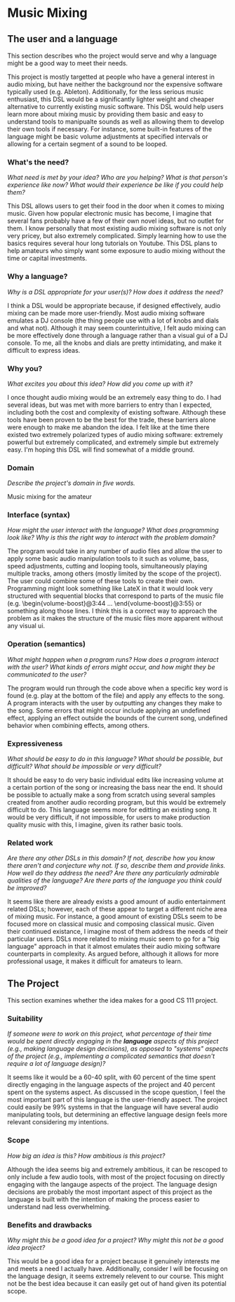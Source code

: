 # Music Mixing

## The user and a language
This section describes who the project would serve and why a language might be a
good way to meet their needs.

This project is mostly targetted at people who have a general interest in audio mixing, but have neither the background nor the expensive software typically used (e.g. Ableton). Additionally, for the less serious music enthusiast, this DSL would be a significantly lighter weight and cheaper alternative to currently existing music software. This DSL would help users learn more about mixing music by providing them basic and easy to understand tools to manipualte sounds as well as allowing them to develop their own tools if necessary. For instance, some built-in features of the language might be basic volume adjustments at specified intervals or  allowing for a certain segment of a sound to be looped.


### What's the need?
_What need is met by your idea? Who are you helping? What is that person's
experience like now? What would their experience be like if you could help 
them?_

This DSL allows users to get their food in the door when it comes to mixing music. Given how popular electronic music has become, I imagine that several fans probably have a few of their own novel ideas, but no outlet for them. I know personally that most existing audio mixing software is not only very pricey, but also extremely complicated. Simply learning how to use the basics requires several hour long tutorials on Youtube. This DSL plans to help amateurs who simply want some exposure to audio mixing without the time or capital investments.

### Why a language?
_Why is a DSL appropriate for your user(s)? How does it address the need?_

I think a DSL would be appropriate because, if designed effectively, audio mixing can be made more user-friendly. Most audio mixing software emulates a DJ console (the thing people use with a lot of knobs and dials and what not). Although it may seem counterintuitive, I felt audo mixing can be more effectively done through a language rather than a visual gui of a DJ console. To me, all the knobs and dials are pretty intimidating, and make it difficult to express ideas.

### Why you?
_What excites you about this idea? How did you come up with it?_

I once thought audio mixing would be an extremely easy thing to do. I had several ideas, but was met with more barriers to entry than I expected, including both the cost and complexity of existing software. Although these tools have been proven to be the best for the trade, these barriers alone were enough to make me abandon the idea. I felt like at the time there existed two extremely polarized types of audio mixing software: extremely powerful but extremely complicated, and extremely simple but extremely easy. I'm hoping this DSL will find somewhat of a middle ground. 

### Domain
_Describe the project's domain in five words._

Music mixing for the amateur

### Interface (syntax)
_How might the user interact with the language? What does programming look 
like? Why is this the right way to interact with the problem domain?_ 

The program would take in any number of audio files and allow the user to apply some basic audio manipulation tools to it such as volume, bass, speed adjustments, cutting and looping tools, simultaneously playing multiple tracks, among others (mostly limited by the scope of the project). The user could combine some of these tools to create their own. Programming might look something like LateX in that it would look very structured with sequential blocks that correspond to parts of the music file (e.g. \begin{volume-boost}@3:44 ... \end{volume-boost}@3:55) or something along those lines. I think this is a correct way to approach the problem as it makes the structure of the music files more apparent without any visual ui. 


### Operation (semantics)
_What might happen when a program runs? How does a program interact with the
user? What kinds of errors might occur, and how might they be communicated to
the user?_

The program would run through the code above when a specific key word is found (e.g. play at the bottom of the file) and apply any effects to the song. A program interacts with the user by outputting any changes they make to the song. Some errors that might occur include applying an undefined effect, applying an effect outside the bounds of the current song, undefined behavior when combining effects, among others. 

### Expressiveness
_What should be easy to do in this language? What should be possible, but
difficult? What should be impossible or very difficult?_

It should be easy to do very basic individual edits like increasing volume at a certain portion of the song or increasing the bass near the end. It should be possible to actually make a song from scratch using several samples created from another audio recording program, but this would be extremely difficult to do. This language seems more for editting an existing song. It would be very difficult, if not impossible, for users to make production quality music with this, I imagine, given its rather basic tools. 

### Related work
_Are there any other DSLs in this domain? If not, describe how you know there
aren't and conjecture why not. If so, describe them and provide links. How well 
do they address the need? Are there any particularly admirable qualities of the
language? Are there parts of the language you think could be improved?_

It seems like there are already exists a good amount of audio entertainment related DSLs; however, each of these appear to target a different niche area of mixing music. For instance, a good amount of existing DSLs seem to be focused more on classical music and composing classical music. Given their continued existance, I imagine most of them address the needs of their particular users. DSLs more related to mixing music seem to go for a "big language" approach in that it almost emulates their audio mixing software counterparts in complexity. As argued before, although it allows for more professional usage, it makes it difficult for amateurs to learn.

## The Project
This section examines whether the idea makes for a good CS 111 project.

### Suitability
_If someone were to work on this project, what percentage of their time would be
spent directly engaging in the **language** aspects of this project (e.g.,
making language design decisions), as opposed to "systems" aspects of the
project (e.g., implementing a complicated semantics that doesn't require a lot
of language design)?_

It seems like it would be a 60-40 split, with 60 percent of the time spent directly engaging in the language aspects of the project and 40 percent spent on the systems aspect. As discussed in the scope question, I feel the most important part of this language is the user-friendly aspect. The project could easily be 99% systems in that the language will have several audio manipulating tools, but determining an effective language design feels more relevant considering my intentions.

### Scope
_How big an idea is this? How ambitious is this project?_

Although the idea seems big and extremely ambitious, it can be rescoped to only include a few audio tools, with most of the project focusing on directly engaging with the langauge aspects of the project. The language design decisions are probably the most important aspect of this project as the language is built with the intention of making the process easier to understand nad less overwhelming.

### Benefits and drawbacks
_Why might this be a good idea for a project? Why might this not be a good idea 
project?_

This would be a good idea for a project because it genuinely interests me and meets a need I actually have. Additionally, consider I will be focusing on the language design, it seems extremely relevent to our course. This might not be the best idea because it can easily get out of hand given its potential scope.


